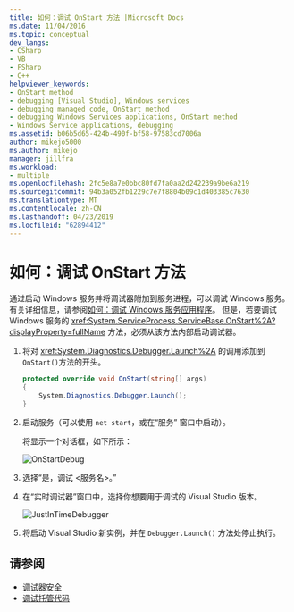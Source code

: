 ```yaml
---
title: 如何：调试 OnStart 方法 |Microsoft Docs
ms.date: 11/04/2016
ms.topic: conceptual
dev_langs:
- CSharp
- VB
- FSharp
- C++
helpviewer_keywords:
- OnStart method
- debugging [Visual Studio], Windows services
- debugging managed code, OnStart method
- debugging Windows Services applications, OnStart method
- Windows Service applications, debugging
ms.assetid: b06b5d65-424b-490f-bf58-97583cd7006a
author: mikejo5000
ms.author: mikejo
manager: jillfra
ms.workload:
- multiple
ms.openlocfilehash: 2fc5e8a7e0bbc80fd7fa0aa2d242239a9be6a219
ms.sourcegitcommit: 94b3a052fb1229c7e7f8804b09c1d403385c7630
ms.translationtype: MT
ms.contentlocale: zh-CN
ms.lasthandoff: 04/23/2019
ms.locfileid: "62894412"
---
```

# <a name="how-to-debug-the-onstart-method"></a>如何：调试 OnStart 方法
通过启动 Windows 服务并将调试器附加到服务进程，可以调试 Windows 服务。 有关详细信息，请参阅[如何：调试 Windows 服务应用程序](/dotnet/framework/windows-services/how-to-debug-windows-service-applications)。 但是，若要调试 Windows 服务的 <xref:System.ServiceProcess.ServiceBase.OnStart%2A?displayProperty=fullName> 方法，必须从该方法内部启动调试器。

1. 将对 <xref:System.Diagnostics.Debugger.Launch%2A> 的调用添加到 `OnStart()`方法的开头。

    ```csharp
    protected override void OnStart(string[] args)
    {
        System.Diagnostics.Debugger.Launch();
    }
    ```

2. 启动服务（可以使用 `net start`，或在“服务”  窗口中启动）。

    将显示一个对话框，如下所示：

    ![OnStartDebug](../debugger/media/onstartdebug.png "OnStartDebug")

3. 选择“是，调试 \<服务名>。”

4. 在“实时调试器”窗口中，选择你想要用于调试的 Visual Studio 版本。

    ![JustInTimeDebugger](../debugger/media/justintimedebugger.png "JustInTimeDebugger")

5. 将启动 Visual Studio 新实例，并在 `Debugger.Launch()` 方法处停止执行。

## <a name="see-also"></a>请参阅
- [调试器安全](../debugger/debugger-security.md)
- [调试托管代码](../debugger/debugging-managed-code.md)
